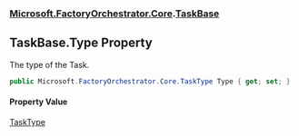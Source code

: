### [Microsoft.FactoryOrchestrator.Core](Microsoft_FactoryOrchestrator_Core.md 'Microsoft.FactoryOrchestrator.Core').[TaskBase](Microsoft_FactoryOrchestrator_Core_TaskBase.md 'Microsoft.FactoryOrchestrator.Core.TaskBase')
## TaskBase.Type Property
The type of the Task.  
```csharp
public Microsoft.FactoryOrchestrator.Core.TaskType Type { get; set; }
```
#### Property Value
[TaskType](Microsoft_FactoryOrchestrator_Core_TaskType.md 'Microsoft.FactoryOrchestrator.Core.TaskType')
